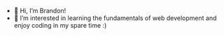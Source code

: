 - 👋 Hi, I’m Brandon!
- 👀 I’m interested in learning the fundamentals of web development and enjoy coding in my spare time :) 

<!---
xyzuka/xyzuka is a ✨ special ✨ repository because its `README.md` (this file) appears on your GitHub profile.
You can click the Preview link to take a look at your changes.
--->
